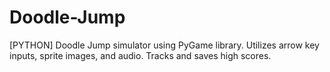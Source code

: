# Doodle-Jump
[PYTHON] Doodle Jump simulator using PyGame library. Utilizes arrow key inputs, sprite images, and audio. Tracks and saves high scores.
